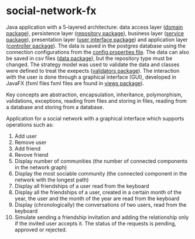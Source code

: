 # social-network-fx

Java application with a 5-layered architecture: data access layer ([domain package](https://github.com/Iri25/social-network-fx/tree/main/SocialNetwork/src/main/java/socialnetwork/domain)), persistence layer ([repository package](https://github.com/Iri25/social-network-fx/tree/main/SocialNetwork/src/main/java/socialnetwork/repository)), business layer ([service package](https://github.com/Iri25/social-network-fx/tree/main/SocialNetwork/src/main/java/socialnetwork/service)), presentation layer ([user interface package](https://github.com/Iri25/social-network-fx/tree/main/SocialNetwork/src/main/java/socialnetwork/ui)) and application layer ([controller package](https://github.com/Iri25/social-network-gui/tree/main/SocialNetwork/src/main/java/controller)). The data is saved in the postgres database using the connection configurations from the [config.properties file](https://github.com/Iri25/social-network-fx/blob/main/SocialNetwork/src/main/resources/config.properties). The data can also be saved in csv files ([data package](https://github.com/Iri25/social-network-fx/tree/main/SocialNetwork/data)), but the repository type must be changed. The strategy model was used to validate the data and classes were defined to treat the exepects ([validators package](https://github.com/Iri25/social-network-fx/tree/main/SocialNetwork/src/main/java/socialnetwork/domain/validators)). The interaction with the user is done through a graphical interface (GUI), developed in JavaFX (fxml files fxml files are found in [views package](https://github.com/Iri25/social-network-gui/tree/main/SocialNetwork/src/main/resources/Views)).

Key concepts are abstraction, encapsulation, inheritance, polymorphism, validations, exceptions, reading from files and storing in files, reading from a database and storing from a database.

Application for a social network with a graphical interface which supports operations such as:

1. Add user
2. Remove user
3. Add friend
4. Revove friend
5. Display number of communities (the number of connected components in the network graph)
6. Display the most sociable community (the connected component in the network with the longest path)
7. Display all friendships of a user read from the keyboard
8. Display all the friendships of a user, created in a certain month of the year, the user and the month of the year are read from the keyboard
9. Display (chronologically) the conversations of two users, read from the keyboard
10. Simulate sending a friendship invitation and adding the relationship only if the invited user accepts it. The status of the requests is pending, approved or rejected.
